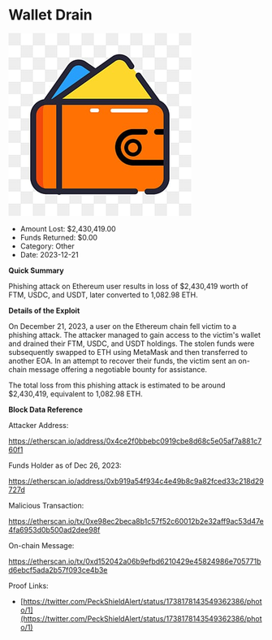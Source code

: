 # Wallet Drain
![Wallet Drain](/rektimages/Wallet-Drain.png)
- Amount Lost: $2,430,419.00
- Funds Returned: $0.00
- Category: Other
- Date: 2023-12-21

**Quick Summary**

Phishing attack on Ethereum user results in loss of $2,430,419 worth of FTM, USDC, and USDT, later converted to 1,082.98 ETH.

  


 **Details of the Exploit**

On December 21, 2023, a user on the Ethereum chain fell victim to a phishing attack. The attacker managed to gain access to the victim's wallet and drained their FTM, USDC, and USDT holdings. The stolen funds were subsequently swapped to ETH using MetaMask and then transferred to another EOA. In an attempt to recover their funds, the victim sent an on-chain message offering a negotiable bounty for assistance.

  


The total loss from this phishing attack is estimated to be around $2,430,419, equivalent to 1,082.98 ETH.

  


 **Block Data Reference**

Attacker Address:

https://etherscan.io/address/0x4ce2f0bbebc0919cbe8d68c5e05af7a881c760f1

  


Funds Holder as of Dec 26, 2023:

https://etherscan.io/address/0xb919a54f934c4e49b8c9a82fced33c218d29727d

  


Malicious Transaction:

https://etherscan.io/tx/0xe98ec2beca8b1c57f52c60012b2e32aff9ac53d47e4fa6953d0b500ad2dee98f

  


On-chain Message:

https://etherscan.io/tx/0xd152042a06b9efbd6210429e45824986e705771bd6ebcf5ada2b57f093ce4b3e


Proof Links:
- [https://twitter.com/PeckShieldAlert/status/1738178143549362386/photo/1](https://twitter.com/PeckShieldAlert/status/1738178143549362386/photo/1)


